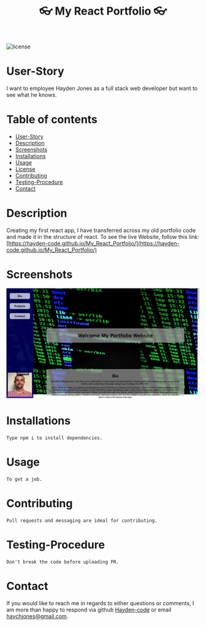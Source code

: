   <header align="center"> 
  <h1> 👓 My React Portfolio 👓 </h1> 
  </header>

![license](https://img.shields.io/badge/License-MIT%202.0-blue.svg)

# User-Story

I want to employee Hayden Jones as a full stack web developer but want to see what he knows.

# Table of contents

- [User-Story](#user-Story)
- [Description](#Description)
- [Screenshots](#Screenshots)
- [Installations](#installations)
- [Usage](#usage)
- [License](#license)
- [Contributing](#Contributing)
- [Testing-Procedure](#Testing-Procedure)
- [Contact](#contact)

# Description

Creating my first react app, I have transferred across my old portfolio code and made it in the structure of react.
To see the live Website, follow this link: [https://hayden-code.github.io/My_React_Portfolio/](https://hayden-code.github.io/My_React_Portfolio/)

# Screenshots

![Screenshot of project](src/images/screenshot.jpeg)

# Installations

    Type npm i to install dependencies.

# Usage

    To get a job.

# Contributing

    Pull requests and messaging are ideal for contributing.

# Testing-Procedure

    Don't break the code before uploading PR.

# Contact

If you would like to reach me in regards to either questions or comments, I am more than
happy to respond via github [Hayden-code](https://github.com/Hayden-code) or email [haychjones@gmail.com](haychjones@gmail.com).
